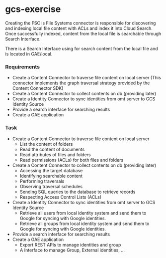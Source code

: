 # gcs-exercise

Creating the FSC is File Systems connector is responsible for discovering and indexing local file content with ACLs and index it into Cloud Search. Once successfully indexed, content from the local file is searchable through Search Interface.

There is a Search Interface using for search content from the local file and is located in GAE/local.

### Requirements
- Create a Content Connector to traverse file content on local server (This connector implements the graph traversal strategy provided by the Content Connector SDK)
- Create a Content Connector to collect contents on db (providing later)
- Create a Identity Connector to sync identities from omt server to GCS Identity Source
- Provide a search interface for searching results 
- Create a GAE application

### Task
- Create a Content Connector to traverse file content on local server 
  + List the content of folders
  + Read the content of documents
  + Read attributes of files and folders
  + Read permissions (ACLs) for both files and folders
- Create a Content Connector to collect contents on db (providing later)
  + Accessing the target database
  + Identifying searchable content
  + Performing traversals
  + Observing traversal schedules
  + Sending SQL queries to the database to retrieve records
  + Respecting Access Control Lists (ACLs)
- Create a Identity Connector to sync identities from omt server to GCS Identity Source
  + Retrieve all users from local identity system and send them to Google for syncing with Google identities.
  + Retrieve all groups from local identity system and send them to Google for syncing with Google identities.
- Provide a search interface for searching results 
- Create a GAE application
  + Export REST APIs to manage identities and group
  + A Interface to manage Group, External identities, ...
